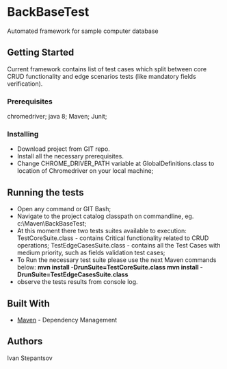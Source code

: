 # BackBaseTest
Automated framework for sample computer database

## Getting Started
Current framework contains list of test cases which split between core CRUD functionality 
and edge scenarios tests (like mandatory fields verification).

### Prerequisites
chromedriver;
java 8; 
Maven;
Junit;

### Installing
- Download project from GIT repo.
- Install all the necessary prerequisites. 
- Change CHROME_DRIVER_PATH variable at GlobalDefinitions.class to location of Chromedriver on your local machine;

## Running the tests 
- Open any command or GIT Bash;
- Navigate to the project catalog classpath on commandline, eg. c:\Maven\BackBaseTest;
- At this moment there two tests suites available to execution: 
TestCoreSuite.class - contains Critical functionality related to CRUD operations;
TestEdgeCasesSuite.class - contains all the Test Cases with medium priority, such as fields validation test cases;
- To Run the necessary test suite please use the next Maven commands below: 
**mvn install -DrunSuite=TestCoreSuite.class
mvn install -DrunSuite=TestEdgeCasesSuite.class**
- observe the tests results from console log.

## Built With
* [Maven](https://maven.apache.org/) - Dependency Management


## Authors
Ivan Stepantsov
